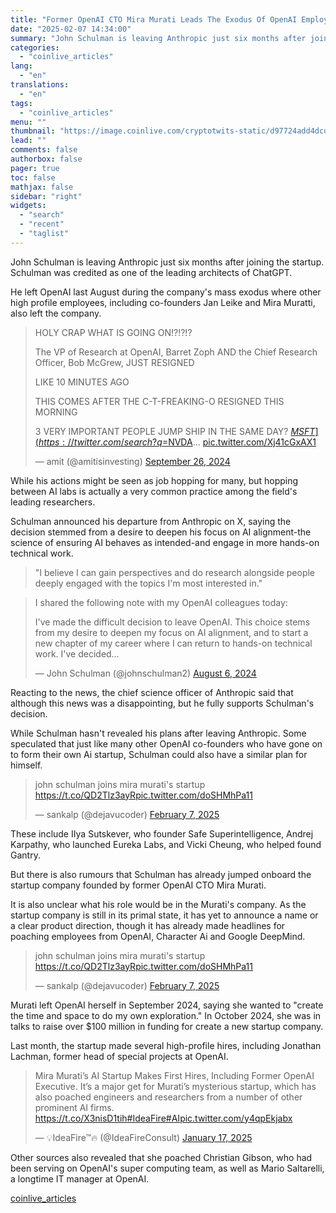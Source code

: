 ```yaml
---
title: "Former OpenAI CTO Mira Murati Leads The Exodus Of OpenAI Employees To Her New StartUp Company"
date: "2025-02-07 14:34:00"
summary: "John Schulman is leaving Anthropic just six months after joining the startup. Schulman was credited as one of the leading architects of ChatGPT. He left OpenAI last August during the company's mass exodus where other high profile employees, including co-founders Jan Leike and Mira Muratti, also left the company.HOLY CRAP..."
categories:
  - "coinlive_articles"
lang:
  - "en"
translations:
  - "en"
tags:
  - "coinlive_articles"
menu: ""
thumbnail: "https://image.coinlive.com/cryptotwits-static/d97724add4dcd23a6376d5929c886124.jpeg"
lead: ""
comments: false
authorbox: false
pager: true
toc: false
mathjax: false
sidebar: "right"
widgets:
  - "search"
  - "recent"
  - "taglist"
---
```


John Schulman is leaving Anthropic just six months after joining the startup. Schulman was credited as one of the leading architects of ChatGPT.

He left OpenAI last August during the company's mass exodus where other high profile employees, including co-founders Jan Leike and Mira Muratti, also left the company.

> HOLY CRAP WHAT IS GOING ON!?!?!?  
>   
> The VP of Research at OpenAI, Barret Zoph AND the Chief Research Officer, Bob McGrew, JUST RESIGNED  
>   
> LIKE 10 MINUTES AGO  
>   
> THIS COMES AFTER THE C-T-FREAKING-O RESIGNED THIS MORNING  
>   
> 3 VERY IMPORTANT PEOPLE JUMP SHIP IN THE SAME DAY? [$MSFT](https://twitter.com/search?q=%24MSFT&src=ctag&ref_src=twsrc%5Etfw)[$NVDA](https://twitter.com/search?q=%24NVDA&src=ctag&ref_src=twsrc%5Etfw)… [pic.twitter.com/Xj41cGxAX1](https://t.co/Xj41cGxAX1)
> 
> — amit (@amitisinvesting) [September 26, 2024](https://twitter.com/amitisinvesting/status/1839102840087937473?ref_src=twsrc%5Etfw)

While his actions might be seen as job hopping for many, but hopping between AI labs is actually a very common practice among the field's leading researchers.

Schulman announced his departure from Anthropic on X, saying the decision stemmed from a desire to deepen his focus on AI alignment-the science of ensuring AI behaves as intended-and engage in more hands-on technical work.

> "I believe I can gain perspectives and do research alongside people deeply engaged with the topics I'm most interested in."

> I shared the following note with my OpenAI colleagues today:  
>   
> I've made the difficult decision to leave OpenAI. This choice stems from my desire to deepen my focus on AI alignment, and to start a new chapter of my career where I can return to hands-on technical work. I've decided…
> 
> — John Schulman (@johnschulman2) [August 6, 2024](https://twitter.com/johnschulman2/status/1820610863499509855?ref_src=twsrc%5Etfw)

Reacting to the news, the chief science officer of Anthropic said that although this news was a disappointing, but he fully supports Schulman's decision.

While Schulman hasn't revealed his plans after leaving Anthropic. Some speculated that just like many other OpenAI co-founders who have gone on to form their own Ai startup, Schulman could also have a similar plan for himself.

> john schulman joins mira murati's startup <https://t.co/QD2Tlz3ayR>[pic.twitter.com/doSHMhPa11](https://t.co/doSHMhPa11)
> 
> — sankalp (@dejavucoder) [February 7, 2025](https://twitter.com/dejavucoder/status/1887726469024997736?ref_src=twsrc%5Etfw)

These include IIya Sutskever, who founder Safe Superintelligence, Andrej Karpathy, who launched Eureka Labs, and Vicki Cheung, who helped found Gantry.

But there is also rumours that Schulman has already jumped onboard the startup company founded by former OpenAI CTO Mira Murati.

It is also unclear what his role would be in the Murati's company. As the startup company is still in its primal state, it has yet to announce a name or a clear product direction, though it has already made headlines for poaching employees from OpenAI, Character Ai and Google DeepMind.

> john schulman joins mira murati's startup <https://t.co/QD2Tlz3ayR>[pic.twitter.com/doSHMhPa11](https://t.co/doSHMhPa11)
> 
> — sankalp (@dejavucoder) [February 7, 2025](https://twitter.com/dejavucoder/status/1887726469024997736?ref_src=twsrc%5Etfw)

Murati left OpenAI herself in September 2024, saying she wanted to "create the time and space to do my own exploration." In October 2024, she was in talks to raise over $100 million in funding for create a new startup company.

Last month, the startup made several high-profile hires, including Jonathan Lachman, former head of special projects at OpenAI.

> Mira Murati’s AI Startup Makes First Hires, Including Former OpenAI Executive. It’s a major get for Murati’s mysterious startup, which has also poached engineers and researchers from a number of other prominent AI firms. <https://t.co/X3nisD1tih>[#IdeaFire](https://twitter.com/hashtag/IdeaFire?src=hash&ref_src=twsrc%5Etfw)[#AI](https://twitter.com/hashtag/AI?src=hash&ref_src=twsrc%5Etfw)[pic.twitter.com/y4qpEkjabx](https://t.co/y4qpEkjabx)
> 
> — 💡IdeaFire™🔥 (@IdeaFireConsult) [January 17, 2025](https://twitter.com/IdeaFireConsult/status/1880074181582131509?ref_src=twsrc%5Etfw)

Other sources also revealed that she poached Christian Gibson, who had been serving on OpenAI's super computing team, as well as Mario Saltarelli, a longtime IT manager at OpenAI.

[coinlive_articles](https://www.coinlive.com/news/former-openai-cto-mira-murati-leads-the-exodus-of-openai)
